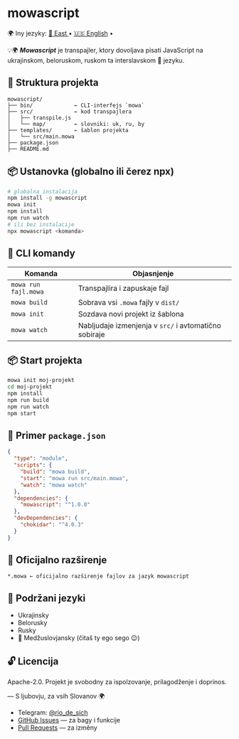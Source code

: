 # mowascript
🌍 Iny jezyky:
[🔆 East ](README.east.md) • [🇺🇸 English](README.en.md) •

💡🌍 ***Mowascript*** je transpajler, ktory dovoljava pisati JavaScript 
na ukrajinskom, beloruskom, ruskom ta interslavskom 🌿 jezyku.

## 📂 Struktura projekta

```
mowascript/
├── bin/             ← CLI-interfejs `mowa`
├── src/             ← kod transpajlera
│   ├── transpile.js
│   └── map/         ← slovniki: uk, ru, by
├── templates/       ← šablon projekta
│   └── src/main.mowa
├── package.json
├── README.md
```

## 📦 Ustanovka (globalno ili čerez npx)

```bash
# globalna instalacija
npm install -g mowascript
mowa init
npm install
npm run watch
# ili bez instalacije
npx mowascript <komanda>
```

## 🔧 CLI komandy

| Komanda               | Objasnjenje                                        |
|----------------------|----------------------------------------------------|
| `mowa run fajl.mowa` | Transpajlira i zapuskaje fajl                     |
| `mowa build`         | Sobrava vsi `.mowa` fajly v `dist/`               |
| `mowa init`          | Sozdava novi projekt iz šablona                   |
| `mowa watch`         | Nabljudaje izmenjenja v `src/` i avtomatično sobiraje |

## 📦 Start projekta

```bash
mowa init moj-projekt
cd moj-projekt
npm install
npm run build
npm run watch
npm start
```

## 📜 Primer `package.json`

```json
{
  "type": "module",
  "scripts": {
    "build": "mowa build",
    "start": "mowa run src/main.mowa",
    "watch": "mowa watch"
  },
  "dependencies": {
    "mowascript": "^1.0.0"
  },
  "devDependencies": {
    "chokidar": "^4.0.3"
  }
}
```

## 📂 Oficijalno razširenje

```
*.mowa ← oficijalno razširenje fajlov za jazyk mowascript
```

## 🧐 Podržani jezyki

- Ukrajinsky
- Belorusky
- Rusky
- 🔀 Medžuslovjansky (čitaš ty ego sego 😉)

## 🔓 Licencija

Apache-2.0. Projekt je svobodny za ispolzovanje, prilagodženje i doprinos.

—
S ljubovju, za vsih Slovanov 🌍

- Telegram: [@rio_de_sich](https://t.me/rio_de_sich)
- [GitHub Issues](https://github.com/dmitrisi4/mowascript/issues) — za bagy i funkcije
- [Pull Requests](https://github.com/dmitrisi4/mowascript/pulls) — za izměny
